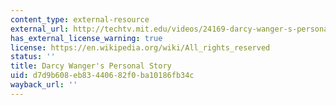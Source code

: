 ```yaml
---
content_type: external-resource
external_url: http://techtv.mit.edu/videos/24169-darcy-wanger-s-personal-story
has_external_license_warning: true
license: https://en.wikipedia.org/wiki/All_rights_reserved
status: ''
title: Darcy Wanger's Personal Story
uid: d7d9b608-eb83-4406-82f0-ba10186fb34c
wayback_url: ''
---
```

